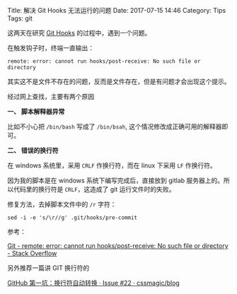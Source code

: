 Title: 解决 Git Hooks 无法运行的问题 
Date: 2017-07-15 14:46
Category: Tips
Tags: git

这两天在研究 [Git Hooks](https://git-scm.com/book/en/v2/Customizing-Git-Git-Hooks) 的过程中，遇到一个问题。

在触发钩子时，终端一直输出：

	remote: error: cannot run hooks/post-receive: No such file or directory

其实这不是文件不存在的问题，反而是文件存在，但是有问题才会出现这个提示。

经过网上查找，主要有两个原因

**一、 脚本解释器异常**
	
比如不小心把 `/bin/bash` 写成了 `/bin/bsah`, 这个情况修改成正确可用的解释器即可。

**二、 错误的换行符**
	
在 windows 系统里，采用 `CRLF` 作换行符，而在 linux 下采用 `LF` 作换行符。

因为我的脚本是在 windows 系统下编写完成后，直接放到 gitlab 服务器上的。所以代码里的换行符是 `CRLF`，这造成了 git 运行文件时的失败。

修复方法，去掉脚本文件中的 `/r` 字符：

	sed -i -e 's/\r//g' .git/hooks/pre-commit


参考：

[Git - remote: error: cannot run hooks/post-receive: No such file or directory - Stack Overflow](https://stackoverflow.com/questions/11630433/git-remote-error-cannot-run-hooks-post-receive-no-such-file-or-directory/26767706)

另外推荐一篇讲 GIT 换行符的

[GitHub 第一坑：换行符自动转换 · Issue #22 · cssmagic/blog](https://github.com/cssmagic/blog/issues/22)